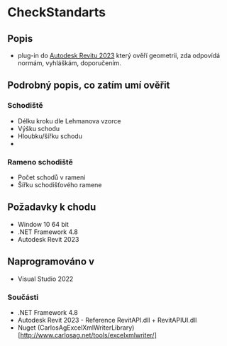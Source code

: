# CheckStandarts
## Popis
- plug-in do [Autodesk Revitu 2023](https://www.autodesk.cz/products/revit/) který ověří geometrii, zda odpovídá normám, vyhláškám, doporučením.

## Podrobný popis, co zatím umí ověřit
### Schodiště
- Délku kroku dle Lehmanova vzorce
- Výšku schodu
- Hloubku/šířku schodu
-
  
### Rameno schodiště
- Počet schodů v rameni
- Šířku schodišťového ramene

## Požadavky k chodu
- Window 10 64 bit
- .NET Framework 4.8
- Autodesk Revit 2023

## Naprogramováno v
- Visual Studio 2022
### Součásti
- .NET Framework 4.8
- Autodesk Revit 2023 - Reference RevitAPI.dll + RevitAPIUI.dll
- Nuget (CarlosAgExcelXmlWriterLibrary)[http://www.carlosag.net/tools/excelxmlwriter/]
